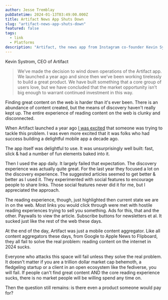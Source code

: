 ```yaml
---
author: Jesse Tremblay
pubDatetime: 2024-01-13T03:49:00.000Z
title: Artifact News App Shuts Down
slug: "artifact-news-app-shuts-down"
featured: false
tags:
  - link
  - Platforms
description: "Artifact, the news app from Instagram co-founder Kevin Systrom, is shutting down. The app was built to help users discover great content on the web."
---
```


Kevin Systrom, CEO of Artifact

> We’ve made the decision to wind down operations of the Artifact app. We launched a year ago and since then we’ve been working tirelessly to build a great product. We have built something that a core group of users love, but we have concluded that the market opportunity isn’t big enough to warrant continued investment in this way.

Finding great content on the web is harder than it's ever been. There is an abundance of content created, but the means of discovery haven't really kept up. The entire experience of reading content on the web is clunky and disconnected.

When Artifact launched a year ago [I was excited](__GHOST_URL__/instagram-founders-new-app-artifact/) that someone was trying to tackle this problem. I was even more excited that it was folks who had success building a delightful mobile app a decade ago.

The app itself was delightful to use. It was unsurprisingly well built: fast, slick & had a number of fun elements baked into it.

Then I used the app daily. It largely failed that expectation. The discovery experience was actually quite great. For the last year they focused a lot on the discovery experience. The suggested articles seemed to get better & better as I used it. They experimented with social features to encourage people to share links. Those social features never did it for me, but I appreciated the approach.

The reading experience, though, just highlighted then current state we are in on the web. Most links you would click through were met with hostile reading experiences trying to sell you something. Ads for this, that and the other. Paywalls to view the article. Subscribe buttons for newsletters et al. It sucked just like the rest of the web these days.

At the end of the day, Artifact was just a mobile content aggregator. Like all content aggregators these days, from Google to Apple News to Flipboard, they all fail to solve the real problem: reading content on the internet in 2024 sucks.

Everyone who attacks this space will fail unless they solve the real problem. It doesn't matter if you are a trillion dollar market cap behemoth, a fledgeling startup or a client in an open ecosystem like the fediverse, you will fail. If people can't find great content AND the core reading experience sucks, there is no market people will be willing spend any time on.

Then the question still remains: is there even a product someone would pay for?
